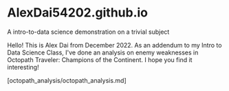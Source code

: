 # AlexDai54202.github.io
A intro-to-data science demonstration on a trivial subject


Hello! This is Alex Dai from December 2022. As an addendum to my Intro to Data Science Class, I've done an analysis on enemy weaknesses in Octopath Traveler: Champions of the Continent. I hope you find it interesting!

[octopath_analysis/octopath_analysis.md]